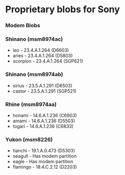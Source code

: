 # Proprietary blobs for Sony

### Modem Blobs
### Shinano (msm8974ac)
* leo      - 23.4.A.1.264 (D6603)
* aries    - 23.4.A.1.264 (D5803)
* scorpion - 23.4.A.1.264 (SGP621)

### Shinano (msm8974ab)
* sirius   - 23.5.A.1.291 (D6503)
* castor   - 23.5.A.1.291 (SGP521)

### Rhine (msm8974aa)
* honami   - 14.6.A.1.236 (C6903)
* amami    - 14.6.A.1.236 (D5503)
* togari   - 14.6.A.1.236 (C6833)

### Yukon (msm8226)
* tianchi  - 19.1.A.0.473 (D5303)
* seagull  - Has modem partition
* eagle    - Has modem partition
* flamingo - 18.4.C.2.12 (D2203)
